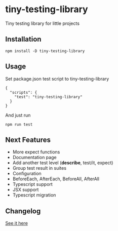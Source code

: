 # tiny-testing-library

Tiny testing library for little projects

## Installation

```
npm install -D tiny-testing-library
```

## Usage

Set package.json test script to tiny-testing-library

```
{
  "scripts": {
    "test": "tiny-testing-library"
  }
}
```

And just run

```
npm run test
```

## Next Features

- More expect functions
- Documentation page
- Add another test level (**describe**, test/it, expect)
- Group test result in suites
- Configuration
- BeforeEach, AfterEach, BeforeAll, AfterAll
- Typescript support
- JSX support
- Typescript migration

## Changelog

[See it here](./CHANGELOG.md)
